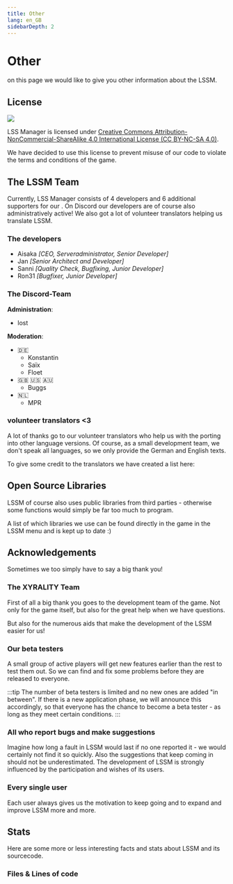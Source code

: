```yaml
---
title: Other
lang: en_GB
sidebarDepth: 2
---
```


# Other

on this page we would like to give you other information about the LSSM.

## License
[![](https://mirrors.creativecommons.org/presskit/buttons/88x31/svg/by-nc-sa.eu.svg)][license]


LSS Manager is licensed under [Creative Commons Attribution-NonCommercial-ShareAlike 4.0 International License (CC BY-NC-SA 4.0)][license].

We have decided to use this license to prevent misuse of our code to violate the terms and conditions of the game.

## The LSSM Team
Currently, LSS Manager consists of 4 developers and 6 additional supporters for our <discord/>. On Discord our developers are of course also administratively active! We also got a lot of volunteer translators helping us translate LSSM.

### The developers
* Aisaka *[CEO, Serveradministrator, Senior Developer]*
* Jan *[Senior Architect and Developer]*
* Sanni *[Quality Check, Bugfixing, Junior Developer]*
* Ron31 *[Bugfixer, Junior Developer]*

### The Discord-Team
**Administration**:
* lost

**Moderation**:
* 🇩🇪
    * Konstantin
    * Saïx
    * Floet
* 🇬🇧 🇺🇸 🇦🇺
    * Buggs
* 🇳🇱
    * MPR


### volunteer translators <3
A lot of thanks go to our volunteer translators who help us with the porting into other language versions. Of course, as a small development team, we don't speak all languages, so we only provide the German and English texts.

To give some credit to the translators we have created a list here:
<translators/>

## Open Source Libraries
LSSM of course also uses public libraries from third parties - otherwise some functions would simply be far too much to program.

A list of which libraries we use can be found directly in the game in the LSSM menu and is kept up to date :)

## Acknowledgements
Sometimes we too simply have to say a big thank you!

### The XYRALITY Team
First of all a big thank you goes to the development team of the game. Not only for the game itself, but also for the great help when we have questions.

But also for the numerous aids that make the development of the LSSM easier for us!

### Our beta testers
A small group of active players will get new features earlier than the rest to test them out. So we can find and fix some problems before they are released to everyone.

:::tip
The number of beta testers is limited and no new ones are added "in between". If there is a new application phase, we will announce this accordingly, so that everyone has the chance to become a beta tester - as long as they meet certain conditions.
:::

### All who report bugs and make suggestions
Imagine how long a fault in LSSM would last if no one reported it - we would certainly not find it so quickly. Also the suggestions that keep coming in should not be underestimated. The development of LSSM is strongly influenced by the participation and wishes of its users.

### Every single user
Each user always gives us the motivation to keep going and to expand and improve LSSM more and more.

## Stats

Here are some more or less interesting facts and stats about LSSM and its sourcecode.

### Files & Lines of code

<stats-cloc/>

[license]: https://creativecommons.org/licenses/by-nc-sa/4.0/deed.en
